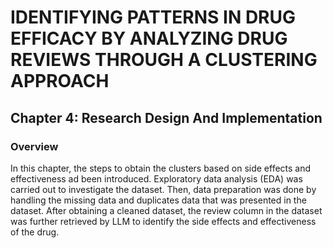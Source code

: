 # IDENTIFYING PATTERNS IN DRUG EFFICACY BY ANALYZING DRUG REVIEWS THROUGH A CLUSTERING APPROACH

## Chapter 4: Research Design And Implementation

### Overview
In this chapter, the steps to obtain the clusters based on side effects and effectiveness ad been introduced. Exploratory data analysis (EDA) was carried out to investigate the dataset. Then, data preparation was done by handling the missing data and duplicates data that was presented in the dataset. After obtaining a cleaned dataset, the review column in the dataset was further retrieved by LLM to identify the side effects and effectiveness of the drug. 
